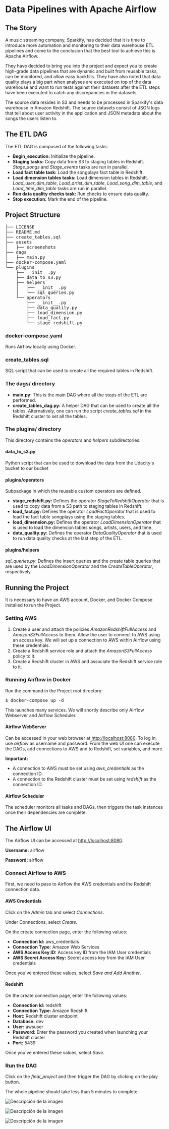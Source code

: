
<body>
<h1>Data Pipelines with Apache Airflow</h1>

<h2>The Story</h2>
<p>A music streaming company, Sparkify, has decided that it is time to introduce more automation and monitoring to their data warehouse ETL pipelines and come to the conclusion that the best tool to achieve this is Apache Airflow.</p>
<p>They have decided to bring you into the project and expect you to create high-grade data pipelines that are dynamic and built from reusable tasks, can be monitored, and allow easy backfills. They have also noted that data quality plays a big part when analyses are executed on top of the data warehouse and want to run tests against their datasets after the ETL steps have been executed to catch any discrepancies in the datasets.</p>
<p>The source data resides in S3 and needs to be processed in Sparkify's data warehouse in Amazon Redshift. The source datasets consist of JSON logs that tell about user activity in the application and JSON metadata about the songs the users listen to.</p>

<h2>The ETL DAG</h2>
<p>The ETL DAG is composed of the following tasks:</p>
<ul>
    <li><strong>Begin_execution:</strong> Initialize the pipeline.</li>
    <li><strong>Staging tasks:</strong> Copy data from S3 to staging tables in Redshift. <em>Stage_songs</em> and <em>Stage_events</em> tasks are run in parallel.</li>
    <li><strong>Load fact table task:</strong> Load the songplays fact table in Redshift.</li>
    <li><strong>Load dimension tables tasks:</strong> Load dimension tables in Redshift. <em>Load_user_dim_table</em>, <em>Load_artist_dim_table</em>, <em>Load_song_dim_table</em>, and <em>Load_time_dim_table</em> tasks are run in parallel.</li>
    <li><strong>Run data quality checks task:</strong> Run checks to ensure data quality.</li>
    <li><strong>Stop execution:</strong> Mark the end of the pipeline.</li>
</ul>

<h2>Project Structure</h2>
<pre>
├── LICENSE
├── README.md 
├── create_tables.sql
├── assets
│   ├── screenshots
├── dags
│   ├── main.py
├── docker-compose.yaml
└── plugins
    ├── __init__.py
    ├── data_to_s3.py
    ├── helpers
    │   ├── __init__.py
    │   └── sql_queries.py
    └── operators
        ├── __init__.py
        ├── data_quality.py
        ├── load_dimension.py
        ├── load_fact.py
        └── stage_redshift.py
</pre>

<h3>docker-compose.yaml</h3>
<p>Runs Airflow locally using Docker.</p>

<h3>create_tables.sql</h3>
<p>SQL script that can be used to create all the required tables in Redshift.</p>

<h3>The dags/ directory</h3>
<ul>
    <li><strong>main.py:</strong> This is the main DAG where all the steps of the ETL are performed.</li>
    <li><strong>create_tables_dag.py:</strong> A helper DAG that can be used to create all the tables. Alternatively, one can run the script <em>create_tables.sql</em> in the Redshift cluster to set all the tables.</li>
</ul>

<h3>The plugins/ directory</h3>
<p>This directory contains the <em>operators</em> and <em>helpers</em> subdirectories.</p>

<h4>data_to_s3.py</h4>
<p>Python script that can be used to download the data from the Udacity's bucket to our bucket </p>

<h4>plugins/operators</h4>
<p>Subpackage in which the reusable custom operators are defined.</p>
<ul>
    <li><strong>stage_redshift.py:</strong> Defines the operator <em>StageToRedshiftOperator</em> that is used to copy data from a S3 path to staging tables in Redshift.</li>
    <li><strong>load_fact.py:</strong> Defines the operator <em>LoadFactOperator</em> that is used to load the fact table songplays using the staging tables.</li>
    <li><strong>load_dimension.py:</strong> Defines the operator <em>LoadDimensionOperator</em> that is used to load the dimension tables songs, artists, users, and time.</li>
    <li><strong>data_quality.py:</strong> Defines the operator <em>DataQualityOperator</em> that is used to run data quality checks at the last step of the ETL.</li>
</ul>

<h4>plugins/helpers</h4>
<p><em>sql_queries.py</em>: Defines the insert queries and the create table queries that are used by the <em>LoadDimensionOperator</em> and the <em>CreateTableOperator</em>, respectively.</p>

<h2>Running the Project</h2>
<p>It is necessary to have an AWS account, Docker, and Docker Compose installed to run the Project.</p>

<h3>Setting AWS</h3>
<ol>
    <li>Create a user and attach the policies <em>AmazonRedshiftFullAccess</em> and <em>AmazonS3FullAccess</em> to them. Allow the user to connect to AWS using an access key. We will set up a connection to AWS within Airflow using these credentials.</li>
    <li>Create a Redshift service role and attach the <em>AmazonS3FullAccess</em> policy to it.</li>
    <li>Create a Redshift cluster in AWS and associate the Redshift service role to it.</li>
</ol>

<h3>Running Airflow in Docker</h3>
<p>Run the command in the Project root directory:</p>
<pre>$ docker-compose up -d</pre>
<p>This launches many services. We will shortly describe only Airflow Webserver and Airflow Scheduler.</p>

<h4>Airflow WebServer</h4>
<p>Can be accessed in your web browser at <a href="http://localhost:8080">http://localhost:8080</a>. To log in, use <em>airflow</em> as username and password. From the web UI one can execute the DAGs, add connections to AWS and to Redshift, set variables, and more.</p>
<p><strong>Important:</strong></p>
<ul>
    <li>A connection to AWS must be set using <em>aws_credentials</em> as the connection ID.</li>
    <li>A connection to the Redshift cluster must be set using <em>redshift</em> as the connection ID.</li>
</ul>

<h4>Airflow Scheduler</h4>
<p>The scheduler monitors all tasks and DAGs, then triggers the task instances once their dependencies are complete.</p>

<h2>The Airflow UI</h2>
<p>The Airflow UI can be accessed at <a href="http://localhost:8080">http://localhost:8080</a>.</p>
<p><strong>Username:</strong> airflow</p>
<p><strong>Password:</strong> airflow</p>

<h3>Connect Airflow to AWS</h3>
<p>First, we need to pass to Airflow the AWS credentials and the Redshift connection data.</p>

<h4>AWS Credentials</h4>
<p>Click on the <em>Admin</em> tab and select <em>Connections</em>.</p>
<p>Under Connections, select <em>Create</em>.</p>
<p>On the create connection page, enter the following values:</p>
<ul>
    <li><strong>Connection Id:</strong> aws_credentials</li>
    <li><strong>Connection Type:</strong> Amazon Web Services</li>
    <li><strong>AWS Access Key ID:</strong> Access key ID from the IAM User credentials</li>
    <li><strong>AWS Secret Access Key:</strong> Secret access key from the IAM User credentials</li>
</ul>
<p>Once you've entered these values, select <em>Save and Add Another</em>.</p>

<h4>Redshift</h4>
<p>On the create connection page, enter the following values:</p>
<ul>
    <li><strong>Connection Id:</strong> redshift</li>
    <li><strong>Connection Type:</strong> Amazon Redshift</li>
    <li><strong>Host:</strong> Redshift cluster endpoint</li>
    <li><strong>Database:</strong> dev</li>
    <li><strong>User:</strong> awsuser</li>
    <li><strong>Password:</strong> Enter the password you created when launching your Redshift cluster</li>
    <li><strong>Port:</strong> 5439</li>
</ul>
<p>Once you've entered these values, select <em>Save</em>.</p>

<h3>Run the DAG</h3>
<p>Click on the <em>final_project</em> and then trigger the DAG by clicking on the play button.</p>
<p>The whole pipeline should take less than 5 minutes to complete.</p>

![Descripción de la imagen](ruta_de_la_imagen)


![Descripción de la imagen](ruta_de_la_imagen)



![Descripción de la imagen](ruta_de_la_imagen)




</body>
</html>

